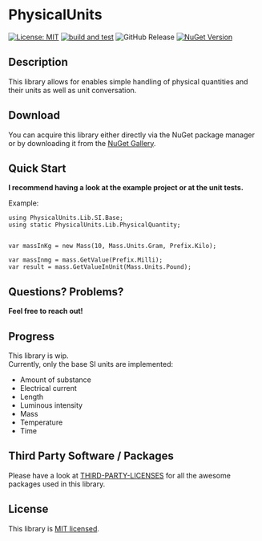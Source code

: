 ﻿# PhysicalUnits
[![License: MIT](https://img.shields.io/badge/License-MIT-yellow.svg)](https://opensource.org/licenses/MIT) [![build and test](https://github.com/philipp2604/PhysicalUnits/actions/workflows/build-and-test.yml/badge.svg)](https://github.com/philipp2604/PhysicalUnits/actions/workflows/build-and-test.yml) ![GitHub Release](https://img.shields.io/github/v/release/philipp2604/PhysicalUnits) [![NuGet Version](https://img.shields.io/nuget/v/philipp2604.PhysicalUnits)](https://www.nuget.org/packages/philipp2604.PhysicalUnits/)




## Description 
This library allows for enables simple handling of physical quantities and their units as well as unit conversation.

## Download
You can acquire this library either directly via the NuGet package manager or by downloading it from the [NuGet Gallery](https://www.nuget.org/packages/philipp2604.PhysicalUnits/).

## Quick Start
**I recommend having a look at the example project or at the unit tests.**

Example:

```
using PhysicalUnits.Lib.SI.Base;
using static PhysicalUnits.Lib.PhysicalQuantity;


var massInKg = new Mass(10, Mass.Units.Gram, Prefix.Kilo);

var massInmg = mass.GetValue(Prefix.Milli);
var result = mass.GetValueInUnit(Mass.Units.Pound);
```


## Questions? Problems?
**Feel free to reach out!**

## Progress
This library is wip.  
Currently, only the base SI units are implemented:  
* Amount of substance
* Electrical current
* Length
* Luminous intensity
* Mass
* Temperature
* Time


## Third Party Software / Packages
Please have a look at [THIRD-PARTY-LICENSES](https://github.com/philipp2604/PhysicalUnits/blob/master/THIRD-PARTY-LICENSES.md) for all the awesome packages used in this library.

## License
This library is [MIT licensed](https://github.com/philipp2604/PhysicalUnits/blob/master/LICENSE.txt).